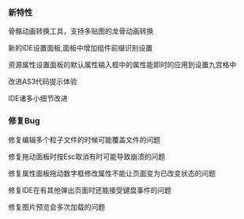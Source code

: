 ### 新特性

骨骼动画转换工具，支持多贴图的龙骨动画转换

新的IDE设置面板,面板中增加组件前缀识别设置

资源属性设置面板的默认属性输入框中的属性能即时的应用到设置九宫格中

改进AS3代码提示体验

IDE诸多小细节改进




### 修复Bug

修复编辑多个粒子文件的时候可能覆盖文件的问题

修复拖动面板时按Esc取消有时可能导致崩溃的问题

修复属性面板拖动数字框修改属性不能让页面变为已改变状态的问题

修复IDE在有其他弹出页面时还能接受键盘事件的问题

修复图片预览会多次加载的问题


